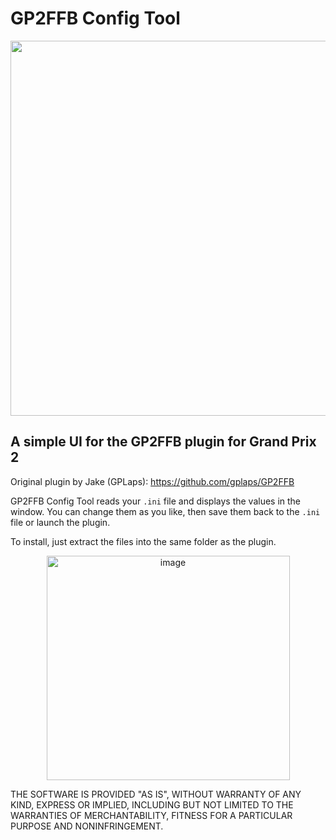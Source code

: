 # GP2FFB Config Tool
<div align="center">
  <img width="1024" height="600" alt="logo1" src="https://github.com/user-attachments/assets/336c1fa6-e614-4b11-8b01-e51f5b76b25e" />
</div>


## A simple UI for the GP2FFB plugin for Grand Prix 2

Original plugin by Jake (GPLaps): https://github.com/gplaps/GP2FFB

GP2FFB Config Tool reads your `.ini` file and displays the values in the window. You can change them as you like, then save them back to the `.ini` file or launch the plugin.  

To install, just extract the files into the same folder as the plugin.

<div align="center">
  <img width="389" height="359" alt="image" src="https://github.com/user-attachments/assets/d3b360a7-f221-4443-a386-ce61eb269a64" />
</div>




THE SOFTWARE IS PROVIDED "AS IS", WITHOUT WARRANTY OF ANY KIND, EXPRESS OR
IMPLIED, INCLUDING BUT NOT LIMITED TO THE WARRANTIES OF MERCHANTABILITY,
FITNESS FOR A PARTICULAR PURPOSE AND NONINFRINGEMENT.
